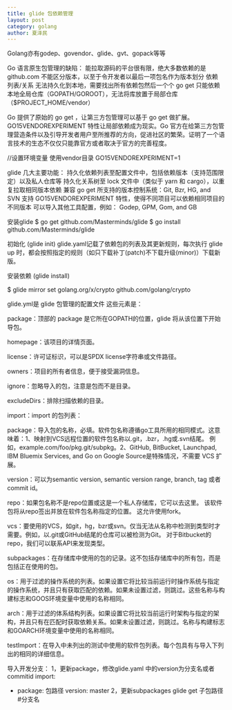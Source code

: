 ```yaml
---
title: glide 包依赖管理
layout: post
category: golang
author: 夏泽民
---
```

<!-- more -->
Golang亦有godep、govendor、glide、gvt、gopack等等

Go 语言原生包管理的缺陷：
能拉取源码的平台很有限，绝大多数依赖的是 github.com
不能区分版本，以至于令开发者以最后一项包名作为版本划分
依赖 列表/关系 无法持久化到本地，需要找出所有依赖包然后一个个 go get
只能依赖本地全局仓库（GOPATH/GOROOT），无法将库放置于局部仓库（$PROJECT_HOME/vendor）

Go 提供了原始的 go get ，让第三方包管理可以基于 go get 做扩展。GO15VENDOREXPERIMENT 特性让局部依赖成为现实。Go 官方在给第三方包管理营造条件以及引导开发者用户至所推荐的方向，促进社区的繁荣。证明了一个语言技术的生态不仅仅只能靠官方或者取决于官方的完善程度。

//设置环境变量 使用vendor目录
GO15VENDOREXPERIMENT=1

glide
几大主要功能：
持久化依赖列表至配置文件中，包括依赖版本（支持范围限定）以及私人仓库等
持久化关系树至 lock 文件中（类似于 yarn 和 cargo），以重复拉取相同版本依赖
兼容 go get 所支持的版本控制系统：Git, Bzr, HG, and SVN
支持 GO15VENDOREXPERIMENT 特性，使得不同项目可以依赖相同项目的不同版本
可以导入其他工具配置，例如： Godep, GPM, Gom, and GB

安装glide
$ go get github.com/Masterminds/glide
$ go install github.com/Masterminds/glide

初始化 (glide init)
 glide.yaml记载了依赖包的列表及其更新规则，每次执行 glide up 时，都会按照指定的规则（如只下载补丁(patch)不下载升级(minor)）下载新版。
 
安装依赖 (glide install)

$ glide mirror set golang.org/x/crypto github.com/golang/crypto

glide.yml是 glide 包管理的配置文件
这些元素是：

package：顶部的 package 是它所在GOPATH的位置，glide 将从该位置下开始导包。

homepage：该项目的详情页面。

license：许可证标识，可以是SPDX license字符串或文件路径。

owners：项目的所有者信息，便于接受漏洞信息。

ignore：忽略导入的包，注意是包而不是目录。

excludeDirs：排除扫描依赖的目录。

import：import 的包列表：

package：导入包的名称，必填。软件包名称遵循go工具所用的相同模式。这意味着：1、映射到VCS远程位置的软件包名称以.git，.bzr，.hg或.svn结尾。 例如，example.com/foo/pkg.git/subpkg。2、GitHub, BitBucket, Launchpad, IBM Bluemix Services, and Go on Google Source是特殊情况，不需要 VCS 扩展。

version：可以为semantic version, semantic version range, branch, tag 或者 commit id。

repo：如果包名称不是repo位置或这是一个私人存储库，它可以去这里。 该软件包将从repo签出并放在软件包名称指定的位置。 这允许使用fork。

vcs：要使用的VCS，如git，hg，bzr或svn。仅当无法从名称中检测到类型时才需要。例如，以.git或GitHub结尾的仓库可以被检测为Git。 对于Bitbucket的repo，我们可以联系API来发现类型。

subpackages：在存储库中使用的包的记录。这不包括存储库中的所有包，而是包括正在使用的包。

os：用于过滤的操作系统的列表。如果设置它将比较当前运行时操作系统与指定的操作系统，并且只有获取匹配的依赖。如果未设置过滤，则跳过。这些名称与构建标志和GOOS环境变量中使用的名称相同。

arch：用于过滤的体系结构列表。如果设置它将比较当前运行时架构与指定的架构，并且只有在匹配时获取依赖关系。如果未设置过滤，则跳过。名称与构建标志和GOARCH环境变量中使用的名称相同。

testImport：在导入中未列出的测试中使用的软件包列表。每个包具有与导入下列出的相同的详细信息。


导入开发分支：
1，更新package，修改glide.yaml 中的version为分支名或者commitid
import:
- package: 包路径
  version: master
2，更新subpackages
glide get 子包路径#分支名

